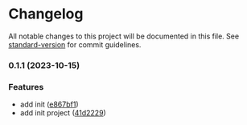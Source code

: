 # Changelog

All notable changes to this project will be documented in this file. See [standard-version](https://github.com/conventional-changelog/standard-version) for commit guidelines.

### 0.1.1 (2023-10-15)


### Features

* add init ([e867bf1](https://github.com/Danny101201/trpc_todo/commit/e867bf1c2dfab56d04c97fddd11efb20be1111a3))
* add init project ([41d2229](https://github.com/Danny101201/trpc_todo/commit/41d2229ccd1e3d8e4710418bec3a8547c6833ef1))
